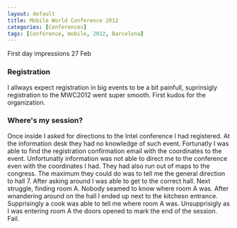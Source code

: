 ```yaml
---
layout: default
title: Mobile World Conference 2012 
categories: [Conferences]
tags: [Conference, mobile, 2012, Barcelona]
---
```


<p>First day impressions 27 Feb</p>

<h3>Registration</h3>
<p>I allways expect registration in big events to be a bit painfull,
suprinsigly registration to the MWC2012 went super smooth. First kudos
for the organization.</p>

<h3>Where's my session?</h3>
<p>Once inside I asked for directions to the Intel conference I had
registered. At the information desk they had no knowledge of such event.
Fortunatly I was able to find the registration
confirmation email with the coordinates to the event. Unfortunatly
information was not able to direct me to the conference even with the coordinates I
had. They had also run out of maps to the congress. The maximum they
could do was to tell me the general direction to hall 7. After asking
around I was able to get to the correct hall. Next struggle, finding
room A. Nobody seamed to know where room A was. After wnandering
around on the hall I ended up next to the kitchesn entrance.
Supprisingly a cook was able to tell me where room A was. Unsupprisigly
as I was entering room A the doors opened to mark the end of the
session. Fail.</p>

